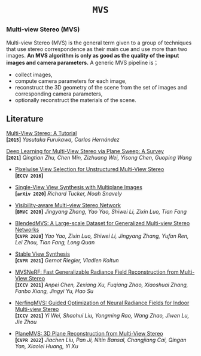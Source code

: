 # <p align=center>`MVS` </p>

### Multi-view Stereo (MVS)

Multi-view Stereo (MVS) is the general term given to a group of techniques that use stereo correspondence as their main cue and use more than two images. **An MVS algorithm is only as good as the quality of the input images and camera parameters.** A generic MVS pipeline is；

- collect images,
- compute camera parameters for each image,
- reconstruct the 3D geometry of the scene from the set of images and corresponding camera parameters,
- optionally reconstruct the materials of the scene.



## Literature

[Multi-View Stereo: A Tutorial](https://carlos-hernandez.org/papers/fnt_mvs_2015.pdf)  
**[`2015`]** *Yasutaka Furukawa, Carlos Hernández*  

[Deep Learning for Multi-View Stereo via Plane Sweep: A Survey](https://arxiv.org/abs/2106.15328)  
**[`2021`]** *Qingtian Zhu, Chen Min, Zizhuang Wei, Yisong Chen, Guoping Wang*



- [Pixelwise View Selection for Unstructured Multi-View Stereo](https://demuc.de/papers/schoenberger2016mvs.pdf)  
  **[`ECCV 2016`]**

- [Single-View View Synthesis with Multiplane Images](https://arxiv.org/abs/2004.11364)  
  **[`arXiv 2020`]** *Richard Tucker, Noah Snavely*

- [Visibility-aware Multi-view Stereo Network](https://arxiv.org/abs/2008.07928)  
  **[`BMVC 2020`]** *Jingyang Zhang, Yao Yao, Shiwei Li, Zixin Luo, Tian Fang*

- [BlendedMVS: A Large-scale Dataset for Generalized Multi-view Stereo Networks](https://arxiv.org/abs/1911.10127)  
  **[`CVPR 2020`]** *Yao Yao, Zixin Luo, Shiwei Li, Jingyang Zhang, Yufan Ren, Lei Zhou, Tian Fang, Long Quan*

- [Stable View Synthesis](https://arxiv.org/abs/2011.07233)  
  **[`CVPR 2021`]** *Gernot Riegler, Vladlen Koltun*

- [MVSNeRF: Fast Generalizable Radiance Field Reconstruction from Multi-View Stereo](https://arxiv.org/abs/2103.15595)  
  **[`ICCV 2021`]** *Anpei Chen, Zexiang Xu, Fuqiang Zhao, Xiaoshuai Zhang, Fanbo Xiang, Jingyi Yu, Hao Su*

- [NerfingMVS: Guided Optimization of Neural Radiance Fields for Indoor Multi-view Stereo](https://arxiv.org/abs/2109.01129)  
  **[`ICCV 2021`]** *Yi Wei, Shaohui Liu, Yongming Rao, Wang Zhao, Jiwen Lu, Jie Zhou*

- [PlaneMVS: 3D Plane Reconstruction from Multi-View Stereo](https://arxiv.org/abs/2203.12082)  
  **[`CVPR 2022`]** *Jiachen Liu, Pan Ji, Nitin Bansal, Changjiang Cai, Qingan Yan, Xiaolei Huang, Yi Xu*

  

